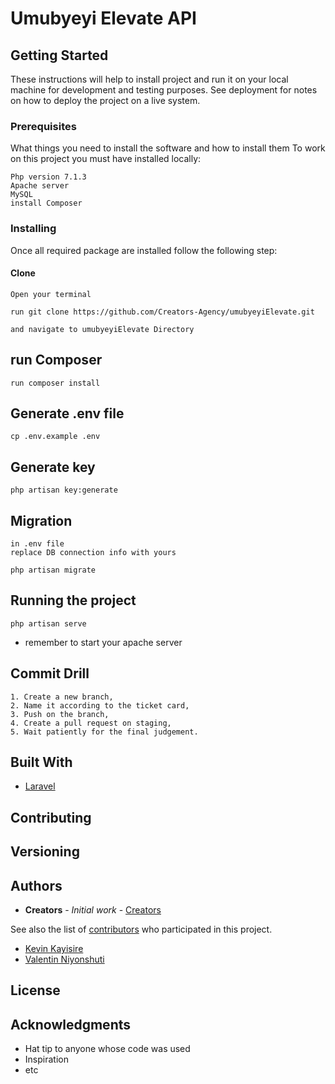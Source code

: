 # Umubyeyi Elevate API

## Getting Started

These instructions will help to install project and run it on your local machine for development and testing purposes.
See deployment for notes on how to deploy the project on a live system.

### Prerequisites

What things you need to install the software and how to install them
To work on this project you must have installed locally:

```
Php version 7.1.3
Apache server
MySQL
install Composer
```

### Installing

Once all required package are installed follow the following step:

#### Clone

```
Open your terminal

run git clone https://github.com/Creators-Agency/umubyeyiElevate.git

and navigate to umubyeyiElevate Directory
```

## run Composer

```
run composer install
```

## Generate .env file

```
cp .env.example .env
```

## Generate key

```
php artisan key:generate
```

## Migration

```
in .env file
replace DB connection info with yours

php artisan migrate
```

## Running the project

```
php artisan serve
```

-   remember to start your apache server

## Commit Drill

```
1. Create a new branch,
2. Name it according to the ticket card,
3. Push on the branch,
4. Create a pull request on staging,
5. Wait patiently for the final judgement.
```

## Built With

-   [Laravel](https://laravel.com/docs)

## Contributing

## Versioning

<!-- We use [SemVer](http://semver.org/) for versioning. For the versions available, see the [tags on this repository](https://github.com/your/project/tags).  -->

## Authors

-   **Creators** - _Initial work_ - [Creators](https://github.com/Creators-Agency)

See also the list of [contributors](https://github.com/orgs/Creators-Agency/teams/bravo-team) who participated in this project.

-   [Kevin Kayisire](https://github.com/kayisire)
-   [Valentin Niyonshuti](https://github.com/tinoxn)

## License

## Acknowledgments

-   Hat tip to anyone whose code was used
-   Inspiration
-   etc
